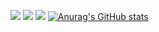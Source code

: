 ![](https://api.spencerwoo.com/substats/?source=bilibili&queryKey={91752195})
![](https://api.spencerwoo.com/substats/?source=github&queryKey={mawenqing1})
![](https://komarev.com/ghpvc/?username=mawenqing1&color=ff69b4&style=plastic)
[![Anurag's GitHub stats](https://github-readme-stats.vercel.app/api?username=mawenqing1)](https://github.com/anuraghazra/github-readme-stats)
